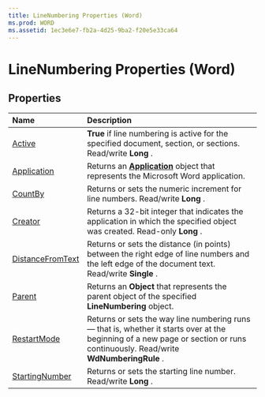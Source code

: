 ```yaml
---
title: LineNumbering Properties (Word)
ms.prod: WORD
ms.assetid: 1ec3e6e7-fb2a-4d25-9ba2-f20e5e33ca64
---
```



# LineNumbering Properties (Word)

## Properties



|**Name**|**Description**|
|:-----|:-----|
|[Active](linenumbering-active-property-word.md)| **True** if line numbering is active for the specified document, section, or sections. Read/write **Long** .|
|[Application](linenumbering-application-property-word.md)|Returns an  **[Application](application-object-word.md)** object that represents the Microsoft Word application.|
|[CountBy](linenumbering-countby-property-word.md)|Returns or sets the numeric increment for line numbers. Read/write  **Long** .|
|[Creator](linenumbering-creator-property-word.md)|Returns a 32-bit integer that indicates the application in which the specified object was created. Read-only  **Long** .|
|[DistanceFromText](linenumbering-distancefromtext-property-word.md)|Returns or sets the distance (in points) between the right edge of line numbers and the left edge of the document text. Read/write  **Single** .|
|[Parent](linenumbering-parent-property-word.md)|Returns an  **Object** that represents the parent object of the specified **LineNumbering** object.|
|[RestartMode](linenumbering-restartmode-property-word.md)|Returns or sets the way line numbering runs — that is, whether it starts over at the beginning of a new page or section or runs continuously. Read/write  **WdNumberingRule** .|
|[StartingNumber](linenumbering-startingnumber-property-word.md)|Returns or sets the starting line number. Read/write  **Long** .|

